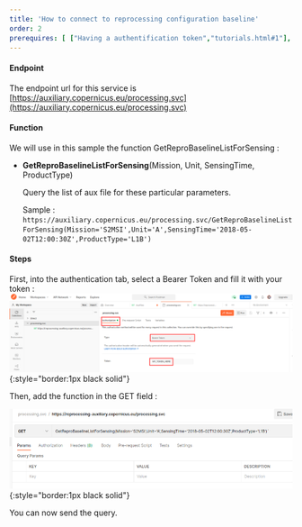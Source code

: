 ```yaml
---
title: 'How to connect to reprocessing configuration baseline'
order: 2
prerequires: [ ["Having a authentification token","tutorials.html#1"], ["Having POSTMAN installed","https://learning.postman.com/docs/getting-started/installation-and-updates/"], ["Knowing POSTMAN","https://learning.postman.com/docs/getting-started/introduction/"] ]
---
```

#### Endpoint
The endpoint url for this service is [https://auxiliary.copernicus.eu/processing.svc](https://auxiliary.copernicus.eu/processing.svc)

#### Function
We will use in this sample the function GetReproBaselineListForSensing :

- **GetReproBaselineListForSensing**(Mission, Unit, SensingTime, ProductType)

    Query the list of aux file for these particular parameters.

    Sample : `https://auxiliary.copernicus.eu/processing.svc/GetReproBaselineListForSensing(Mission='S2MSI',Unit='A',SensingTime='2018-05-02T12:00:30Z',ProductType='L1B')`

#### Steps
First, into the authentication tab, select a Bearer Token and fill it with your token :
![](2_bearer.png){:style="border:1px black solid"}

Then, add the function in the GET field :

![](2_function.png){:style="border:1px black solid"}

You can now send the query.


